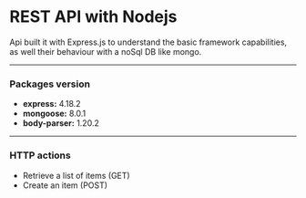 # REST API with Nodejs
Api built it with Express.js to understand the basic framework capabilities, as well their behaviour with a noSql DB like mongo.
___
### Packages version
- **express:** 4.18.2
- **mongoose:** 8.0.1
- **body-parser:** 1.20.2

___
### HTTP actions
- Retrieve a list of items (GET)
- Create an item (POST)
